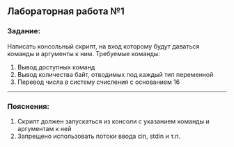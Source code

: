 ## Лабораторная работа №1
### Задание:
Написать консольный скрипт, на вход которому будут даваться команды и аргументы к ним.
Требуемые команды:
1. Вывод доступных команд
2. Вывод количества байт, отводимых под каждый тип переменной
3. Перевод числа в систему счисления с основанием 16
------
### Пояснения:
1. Скрипт должен запускаться из консоли с указанием команды и аргументам к ней
2. Запрещено использовать потоки ввода cin, stdin и т.п.